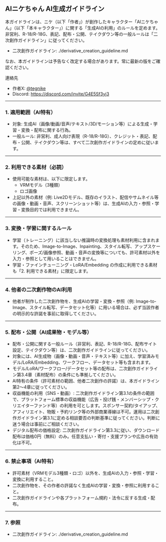 ## AIニケちゃん AI生成ガイドライン

本ガイドラインは、ニケ（以下「作者」）が創作したキャラクター「AIニケちゃん」（以下「本キャラクター」）に関する「生成AIの利用」のルールを定めます。非営利、R-18/R-18G、表記、配布・公開、テイクダウン等の一般ルールは「二次創作ガイドライン」に従ってください。

- 二次創作ガイドライン: ./derivative_creation_guideline.md

なお、本ガイドラインは予告なく改定する場合があります。常に最新の版をご確認ください。

連絡先
- 作者X: [@tegnike](https://x.com/tegnike)
- Discord: https://discord.com/invite/G4E5Sf3yj3

---

### 1. 適用範囲（AI特有）

- 対象: 生成AI（画像/動画/音声/テキスト/3D/モーション等）による生成・学習・変換・配布に関する行為。
- 一般ルール: 非営利、成人向け表現（R-18/R-18G）、クレジット・表記、配布・公開、テイクダウン等は、すべて二次創作ガイドラインの定めに従います。

---

### 2. 利用できる素材（必読）

- 使用可能な素材は、以下に限定します。
  - VRMモデル（3種類）
  - ロゴ画像
- 上記以外の素材（例: Live2Dモデル、既存のイラスト、配信やサムネイル等の画像・動画・音声、スクリーンショット等）は、生成AIの入力・参照・学習・変換目的では利用できません。

---

### 3. 変換・学習に関するルール

- 学習（トレーニング）に該当しない推論時の変換処理も素材利用に含まれます。そのため、Image-to-Image、Inpainting、スタイル転写、アップスケーリング、ポーズ/画像参照、動画・音声の変換等についても、許可素材以外を入力・参照として用いることはできません。
- 学習・ファインチューニング・LoRA/Embedding の作成に利用できる素材も「2. 利用できる素材」に限定します。

---

### 4. 他者の二次創作物のAI利用

- 他者が制作した二次創作物を、生成AIの学習・変換・参照（例: Image-to-Image、スタイル転写、データセット化等）に用いる場合は、必ず当該作者の明示的な許諾を事前に取得してください。

---

### 5. 配布・公開（AI成果物・モデル等）

- 配布・公開に関する一般ルール（非営利、表記、R-18/R-18G、配布サイト設定、テイクダウン等）は、二次創作ガイドラインに従ってください。
- 対象には、AI生成物（画像・動画・音声・テキスト等）に加え、学習済みモデル/LoRA/Embedding、ワークフロー、データセット等も含まれます。
- モデル/LoRA/ワークフロー/データセット等の配布は、二次創作ガイドライン第3.4章（素材配布）の条件にも準拠してください。
- AI特有の条件（許可素材の範囲、他者二次創作の許諾）は、本ガイドライン第2〜4章に従ってください。
 - 収益機能の利用（SNS・動画）: 二次創作ガイドライン第3.1の条件の範囲で、プラットフォーム標準の収益機能（広告・投げ銭・メンバーシップ・クリエイターファンド等）の利用を可とします。スポンサー契約/タイアップ、アフィリエイト、物販・予約リンク等の外部商業導線は不可。運用は二次創作ガイドライン第3.1に定める相談要否の判断基準に従ってください。判断に迷う場合は事前にご相談ください。
 - デジタル配布の価格設定: 二次創作ガイドライン第3.3に従い、ダウンロード配布は価格0円（無料）のみ。任意支払い・寄付・支援プランや広告の有効化は不可。

---

### 6. 禁止事項（AI特有）

- 許可素材（VRMモデル3種類・ロゴ）以外を、生成AIの入力・参照・学習・変換に利用すること。
- 二次創作物を、その作者の許諾なく生成AIの学習・変換・参照に利用すること。
- 二次創作ガイドラインや各プラットフォーム規約・法令に反する生成・配布。

---

### 7. 参照

- 二次創作ガイドライン: ./derivative_creation_guideline.md
